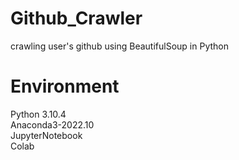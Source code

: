 # Github_Crawler
crawling user's github using BeautifulSoup in Python

# Environment
Python 3.10.4 <br>
Anaconda3-2022.10 <br>
JupyterNotebook <br>
Colab <br>
